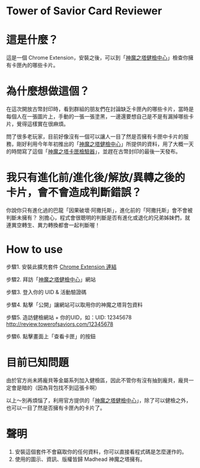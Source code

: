 # Tower of Savior Card Reviewer
# 這是什麼？
這是一個 Chrome Extension，安裝之後，可以到「[神魔之塔健檢中心](http://review.towerofsaviors.com/)」檢查你擁有卡匣內的哪些卡片。

# 為什麼想做這個？
在這次開放古幣封印時，看到群組的朋友們在討論缺乏卡匣內的哪些卡片，當時是每個人在一張圖片上，手動的一張一張塗黑，一邊還要想自己是不是有漏掉哪些卡片，覺得這樣實在很麻煩。

問了很多老玩家，目前好像沒有一個可以讓人一目了然是否擁有卡匣中卡片的服務，剛好利用今年年初推出的「[神魔之塔健檢中心](http://review.towerofsaviors.com/)」所提供的資料，用了大概一天的時間寫了這個「[神魔之塔卡匣檢驗器](https://chrome.google.com/webstore/detail/神魔之塔卡匣檢驗器/eegdbhnjjgdlhlhelgmakbgmooaihfib)」，並趕在古幣封印的最後一天發布。

# 我只有進化前/進化後/解放/異轉之後的卡片，會不會造成判斷錯誤？
你說你只有進化過的巴龍「因果破壞‧阿撒托斯」，進化前的「阿撒托斯」會不會被判斷未擁有？
別擔心，程式會很聰明的判斷是否有進化或退化的兄弟姊妹們，就連異空轉生、異力轉換都會一起判斷喔！

# How to use
步驟1. 安裝此擴充套件 [Chrome Extension 連結](https://goo.gl/n4F7oG)

步驟2. 拜訪「[神魔之塔健檢中心](http://review.towerofsaviors.com/)」網站

步驟3. 登入你的 UID & 活動驗證碼

步驟4. 點擊「公開」讓網站可以取用你的神魔之塔背包資料

步驟5. 造訪健檢網站 + 你的UID，如：UID: 12345678
http://review.towerofsaviors.com/12345678

步驟6. 點擊畫面上「查看卡匣」的按鈕

# 目前已知問題
由於官方尚未將龐貝等金屬系列加入健檢區，因此不管你有沒有抽到龐貝，龐貝一定會是暗的（因為背包找不到這張卡啊）

以上～別再煩惱了，利用官方提供的「[神魔之塔健檢中心](http://review.towerofsaviors.com/)」，除了可以健檢之外，也可以一目了然是否擁有卡匣內的卡片了。

# 聲明
1. 安裝這個套件不會竊取你的任何資料，你可以直接看程式碼是怎麼運作的。
2. 使用的圖示、資訊、版權皆歸 Madhead 神魔之塔擁有。
